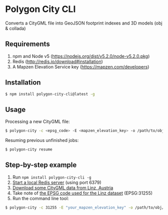 # Polygon City CLI

Converts a CityGML file into GeoJSON footprint indexes and 3D models (obj & collada)

## Requirements

1. npm and Node v5 (https://nodejs.org/dist/v5.2.0/node-v5.2.0.pkg)
2. Redis (http://redis.io/download#installation)
3. A Mapzen Elevation Service key (https://mapzen.com/developers)

## Installation

```bash
$ npm install polygon-city-cli@latest -g
```

## Usage

Processing a new CityGML file:

```bash
$ polygon-city -c <epsg_code> -E <mapzen_elevation_key> -o /path/to/obj/output/directory /path/to/cityGml/file.xml
```

Resuming previous unfinished jobs:

```bash
$ polygon-city resume
```

## Step-by-step example

1. Run `npm install polygon-city-cli -g`
2. [Start a local Redis server](http://redis.io/topics/quickstart#starting-redis) (using port 6379)
3. [Download some CityGML data from Linz, Austria](http://geo.data.linz.gv.at/katalog/geodata/3d_geo_daten_lod2/)
4. Take note of [the EPSG code used for the Linz dataset](http://geo.data.linz.gv.at/katalog/geodata/3d_geo_daten_lod2/Beschreibung.txt) (EPSG:31255)
5. Run the command line tool:

```bash
$ polygon-city -c 31255 -E "your_mapzen_elevation_key" -o /path/to/obj/output/directory /path/to/cityGml/file.xml
```
